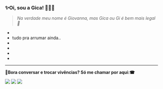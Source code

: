 ### ✨Oi, sou a Gica! 👩🏾‍💻
> *Na verdade meu nome é Giovanna, mas Gica ou Gi é bem mais legal 👻*
*
* tudo pra arrumar ainda..
*
*
*
*
---

**💬Bora conversar e trocar vivências? Só me chamar por aqui:☎**
<p align="left">
  <a href="mailto:giovnn.alves@gmail.com" target="_blank" alt="Gmail">
  <img src="https://img.shields.io/badge/-Gmail-FF0000?style=flat-square&labelColor=FF0000&logo=gmail&logoColor=white&link=giovnn.alves@gmail.com" /></a>

  <a href="https://www.linkedin.com/in/giovanna-alves-gica/" target="_blank" alt="Linkedin">
  <img src="https://img.shields.io/badge/-Linkedin-0e76a8?style=flat-square&logo=Linkedin&logoColor=white&link=https://www.linkedin.com/in/giovanna-alves-gica/" /></a>
  
   <a href="https://www.instagram.com/gpmf_gica/" alt="Instagram">
  <img src="https://img.shields.io/badge/-Instagram-DF0174?style=flat-square&labelColor=DF0174&logo=instagram&logoColor=white&link=https://www.instagram.com/gpmf_gica/"/></a>
</p>  
